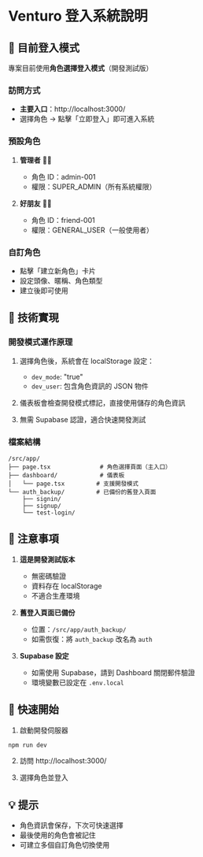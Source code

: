 # Venturo 登入系統說明

## 🎯 目前登入模式

專案目前使用**角色選擇登入模式**（開發測試版）

### 訪問方式
- **主要入口**：http://localhost:3000/
- 選擇角色 → 點擊「立即登入」即可進入系統

### 預設角色
1. **管理者** 👨‍💼
   - 角色 ID：admin-001
   - 權限：SUPER_ADMIN（所有系統權限）
   
2. **好朋友** 🧑‍🎨
   - 角色 ID：friend-001
   - 權限：GENERAL_USER（一般使用者）

### 自訂角色
- 點擊「建立新角色」卡片
- 設定頭像、暱稱、角色類型
- 建立後即可使用

## 🔧 技術實現

### 開發模式運作原理
1. 選擇角色後，系統會在 localStorage 設定：
   - `dev_mode`: "true"
   - `dev_user`: 包含角色資訊的 JSON 物件
   
2. 儀表板會檢查開發模式標記，直接使用儲存的角色資訊

3. 無需 Supabase 認證，適合快速開發測試

### 檔案結構
```
/src/app/
├── page.tsx              # 角色選擇頁面（主入口）
├── dashboard/            # 儀表板
│   └── page.tsx         # 支援開發模式
└── auth_backup/         # 已備份的舊登入頁面
    ├── signin/
    ├── signup/
    └── test-login/
```

## 📝 注意事項

1. **這是開發測試版本**
   - 無密碼驗證
   - 資料存在 localStorage
   - 不適合生產環境

2. **舊登入頁面已備份**
   - 位置：`/src/app/auth_backup/`
   - 如需恢復：將 `auth_backup` 改名為 `auth`

3. **Supabase 設定**
   - 如需使用 Supabase，請到 Dashboard 關閉郵件驗證
   - 環境變數已設定在 `.env.local`

## 🚀 快速開始

1. 啟動開發伺服器
```bash
npm run dev
```

2. 訪問 http://localhost:3000/

3. 選擇角色並登入

## 💡 提示

- 角色資訊會保存，下次可快速選擇
- 最後使用的角色會被記住
- 可建立多個自訂角色切換使用
